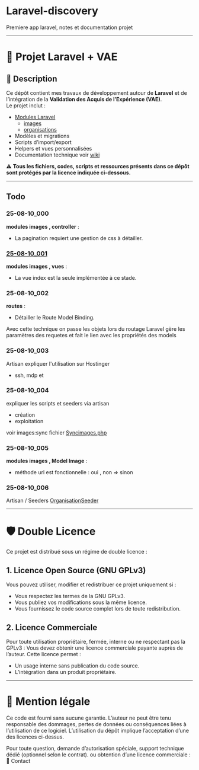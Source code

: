 # Laravel-discovery
Premiere app laravel, notes et documentation projet

---

# 📌 Projet Laravel + VAE

## 📖 Description
Ce dépôt contient mes travaux de développement autour de **Laravel** et de l’intégration de la **Validation des Acquis de l’Expérience (VAE)**.  
Le projet inclut :
- [Modules Laravel](./modules/index.md)
  - [images](./modules/images/index.md)
  - [organisations](./modules/organisations/index.md)
- Modèles et migrations
- Scripts d’import/export
- Helpers et vues personnalisées 
- Documentation technique voir [wiki](../../wiki)

⚠️ **Tous les fichiers, codes, scripts et ressources présents dans ce dépôt sont protégés par la licence indiquée ci-dessous.**

---
## Todo

### 25-08-10_000
**modules images , controller** : 
- La pagination requiert une gestion de css à détailler.

### [25-08-10_001](./methodes/todos/25-08-10_001.md)
**modules images , vues** :
- La vue index est la seule implémentée à ce stade.

### 25-08-10_002 
**routes** : 
- Détailler le Route Model Binding.

Avec cette technique on passe les objets lors du routage
Laravel gère les paramètres des requetes et fait le lien avec les propriétés des models

### 25-08-10_003 
Artisan
expliquer l'utilisation sur Hostinger
- ssh, mdp et

### 25-08-10_004 
expliquer les scripts et seeders via artisan 
- création
- exploitation

voir images:sync fichier [Syncimages.php](./srcLaravel/app/Console/Commands/SyncImages.php)

### 25-08-10_005 
**modules images , Model Image** :
- méthode url est fonctionnelle : oui , non => sinon

### 25-08-10_006 
Artisan / Seeders
[OrganisationSeeder](./srcLaravel/database/seeders/OrganisationSeeder.php)

---

# 🛡 Double Licence

Ce projet est distribué sous un régime de double licence :
## 1. Licence Open Source (GNU GPLv3)

Vous pouvez utiliser, modifier et redistribuer ce projet uniquement si :
- Vous respectez les termes de la GNU GPLv3.
- Vous publiez vos modifications sous la même licence.
- Vous fournissez le code source complet lors de toute redistribution.

## 2. Licence Commerciale

Pour toute utilisation propriétaire, fermée, interne ou ne respectant pas la GPLv3 :  Vous devez obtenir une licence commerciale payante auprès de l’auteur.
Cette licence permet :
- Un usage interne sans publication du code source.
- L’intégration dans un produit propriétaire.

---
# 📌 Mention légale

Ce code est fourni sans aucune garantie. L’auteur ne peut être tenu responsable des dommages, pertes de données ou conséquences liées à l’utilisation de ce logiciel.
L’utilisation du dépôt implique l’acceptation d’une des licences ci-dessus.

Pour toute question, demande d’autorisation spéciale, support technique dédié (optionnel selon le contrat). ou obtention d’une licence commerciale :        
📧 Contact 
